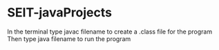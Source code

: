 # SEIT-javaProjects

In the terminal type
javac filename 
to create a .class file for the program 
Then type 
java filename 
to run the program
